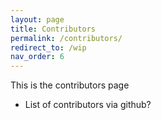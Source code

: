 ```yaml
---
layout: page
title: Contributors
permalink: /contributors/
redirect_to: /wip
nav_order: 6
---
```


This is the contributors page

- List of contributors via github?